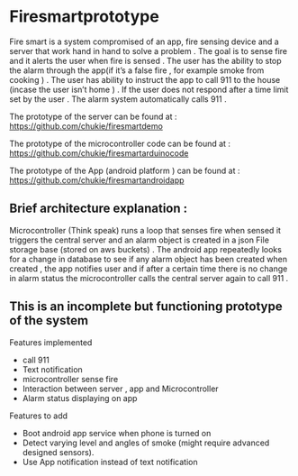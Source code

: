 # Firesmartprototype
Fire smart is a system compromised of an app,  fire sensing device and a server that work hand in hand to solve a problem . The goal is to sense fire and it alerts the user when fire is sensed . The user has the ability to stop the alarm through the app(if it’s a false fire , for example smoke from cooking ) . The user has ability to instruct the app to call 911 to the house (incase the user isn’t home ) . If the user does not respond after a time limit set by the user . The alarm system automatically calls 911 .

The prototype of the server can be found at : https://github.com/chukie/firesmartdemo

The prototype of the microcontroller code can be found at : https://github.com/chukie/firesmartarduinocode

The prototype of the App (android platform ) can be found at : https://github.com/chukie/firesmartandroidapp


## Brief architecture explanation :
Microcontroller (Think speak) runs a loop that senses fire when sensed it triggers the central server and an alarm object is created in a json File storage base (stored on aws buckets) . The android app repeatedly looks for a change in database to see if any alarm object has been created when created , the app notifies user and if after a certain time there is no change in alarm status the microcontroller calls the central server again to call 911 . 


## This is an incomplete but functioning prototype of the system 
 Features implemented
* call 911
* Text notification
* microcontroller sense fire 
* Interaction between server , app and Microcontroller
* Alarm status displaying on app

 Features to add
* Boot android app service when phone is turned on
* Detect varying level and angles of smoke (might require advanced designed sensors).
* Use App notification instead of text notification 


